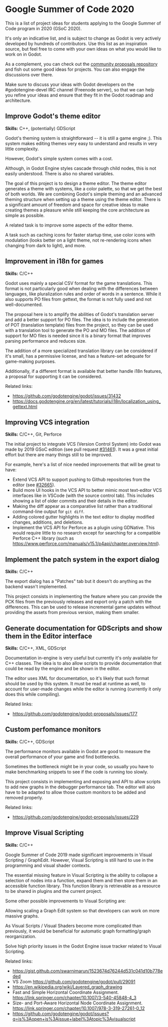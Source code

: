 # Google Summer of Code 2020

This is a list of project ideas for students applying to the Google Summer
of Code program in 2020 (GSoC 2020).

It's only an indicative list, and is subject to change as Godot is very
actively developed by hundreds of contributors. Use this list as an
inspiration source, but feel free to come with your own ideas on what you
would like to work on in Godot.

As a complement, you can check out the [community proposals repository](https://github.com/godotengine/godot-proposals)
and fish out some good ideas for projects. You can also engage the discussions over there.

Make sure to discuss your ideas with Godot developers on the #godotengine-devel
IRC channel (Freenode server), so that we can help you refine your ideas
and ensure that they fit in the Godot roadmap and architecture.

## Improve Godot's theme editor

**Skills:** C++, (potentially) GDScript

Godot's theming system is straightforward -- it is still a game engine ;). This system makes editing themes very easy to understand and results in very little complexity. 

However, Godot's simple system comes with a cost. 

Although, in Godot Engine styles cascade through child nodes, this is not easily understood. There is also no shared variables.

The goal of this project is to design a theme editor. The theme editor generates a theme with systems, like a color palette, so that we get the best of both worlds. We are combining Godot's simple theming and an advanced theming structure when setting up a theme using the theme editor. There is a significant amount of freedom and space for creative ideas to make creating themes a pleasure while still keeping the core architecture as simple as possible.

A related task is to improve some aspects of the editor theme.

A task such as caching icons for faster startup time, use color icons with modulation (looks better on a light theme, not re-rendering icons when changing from dark to light), and more.

## Improvement in i18n for games

**Skills:** C/C++

Godot uses mainly a special CSV format for the game translations. This format is not particularly good when dealing with the differences between languages, like pluralization rules and order of words in a sentence. While it also supports PO files from gettext, the format is not fully used and not well-documented.

The proposal here is to amplify the abilities of Godot's translation server and add a better support for PO files. The idea is to include the generation of POT (translation template) files from the project, so they can be used with a translation tool to generate the PO and MO files. The addition of support for MO files is needed since it is a binary format that improves parsing performance and reduces size.

The addition of a more specialized translation library can be considered if it's small, has a permissive license, and has a feature-set adequate for game-making purposes.

Additionally, if a different format is available that better handle i18n features, a proposal for supporting it can be considered.

Related links:
- https://github.com/godotengine/godot/issues/31432
- https://docs.godotengine.org/en/latest/tutorials/i18n/localization_using_gettext.html

## Improving VCS integration

**Skills:** C/C++, Git, Perforce

The initial project to integrate VCS (Version Control System) into Godot was made by 2019 GSoC edition (see pull request [#31461](https://github.com/godotengine/godot/pull/31461)). It was a great initial effort but there are many things still to be improved.

For example, here's a list of nice needed improvements that will be great to have:

- Extend VCS API to support pushing to Github repositories from the editor (see [#32665](https://github.com/godotengine/godot/issues/32665)).
- Build more UI hooks in the VCS API to better mimic most text-editor VCS interfaces like in VSCode (with the source control tab). This includes showing a list of older commits and their details in the editor.
- Making the diff appear as a comparative list rather than a traditional command-line output for `git diff`.
- Adding colored gutter highlights in the text editor to display modified changes, additions, and deletions.
- Implement the VCS API for Perforce as a plugin using GDNative. This would require little to no research except for searching for a compatible Perforce C++ library (such as https://www.perforce.com/manuals/v15.1/p4api/chapter.overview.html).

## Implement the patch system in the export dialog

**Skills:** C/C++

The export dialog has a "Patches" tab but it doesn't do anything as the backend wasn't implemented.

This project consists in implementing the feature where you can provide the PCK files from the previously releases and export only a patch with the differences. This can be used to release incremental game updates without providing the assets from previous version, making them smaller.

## Generate documentation for GDScripts and show them in the Editor interface

**Skills:** C/C++, XML, GDScript

Documentation in-engine is very useful but currently it's only available for C++ classes. The idea is to also allow scripts to provide documentation that could be read by the engine and be shown in the editor.

The editor uses XML for documentation, so it's likely that such format should be used by this system. It must be read at runtime as well, to account for user-made changes while the editor is running (currently it only does this while compiling).

Related links:
- https://github.com/godotengine/godot-proposals/issues/177

## Custom perfomance monitors

**Skills:** C/C++, GDScript

The performance monitors available in Godot are good to measure the overall performance of your game and find bottlenecks.

Sometimes the bottleneck might be in your code, so usually you have to make benchmarking snippets to see if the code is running too slowly.

This project consists in implementing and exposing and API to allow scripts to add new graphs in the debugger performance tab. The editor will also have to be adapted to allow those custom monitors to be added and removed properly.

Related links:
- https://github.com/godotengine/godot-proposals/issues/229

## Improve Visual Scripting

**Skills:** C/C++

Google Summer of Code 2019 made significant improvements in Visual Scripting / GraphEdit. However, Visual Scripting is still hard to use in the programming and visual shader contexts.

The essential missing feature in Visual Scripting is the ability to collapse a selection of nodes into a function, expand them and then store them in an accessible function library. This function library is retrievable as a resource to be shared in plugins and the current project.

Some other possible improvements to Visual Scripting are:

Allowing scaling a Graph Edit system so that developers can work on more massive graphs.

As Visual Scripts / Visual Shaders become more complicated than previously, it would be beneficial for automatic graph formatting/graph reorganization.

Solve high priority issues in the Godot Engine issue tracker related to Visual Scripting.

Related links:
- https://gist.github.com/swarnimarun/1523674d76244d531c041d10b778eded
- VS Zoom https://github.com/godotengine/godot/pull/29091
- https://en.wikipedia.org/wiki/Layered_graph_drawing
- Fast and Simple Horizontal Coordinate Assignment. https://link.springer.com/chapter/10.1007/3-540-45848-4_3
- Size- and Port-Aware Horizontal Node Coordinate Assignment. https://link.springer.com/chapter/10.1007/978-3-319-27261-0_12
- https://github.com/godotengine/godot/issues?q=is%3Aopen+is%3Aissue+label%3Atopic%3Avisualscript
